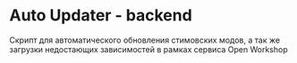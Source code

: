 # Auto Updater - backend

Скрипт для автоматического обновления стимовских модов, а так же загрузки недостающих зависимостей в рамках сервиса Open Workshop
